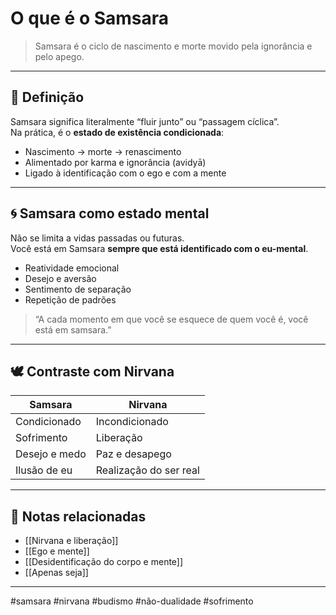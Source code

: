 # O que é o Samsara

> Samsara é o ciclo de nascimento e morte movido pela ignorância e pelo apego.

---

## 🔄 Definição

Samsara significa literalmente “fluir junto” ou “passagem cíclica”.  
Na prática, é o **estado de existência condicionada**:

- Nascimento → morte → renascimento
- Alimentado por karma e ignorância (avidyā)
- Ligado à identificação com o ego e com a mente

---

## 🌀 Samsara como estado mental

Não se limita a vidas passadas ou futuras.  
Você está em Samsara **sempre que está identificado com o eu-mental**.

- Reatividade emocional  
- Desejo e aversão  
- Sentimento de separação  
- Repetição de padrões

> “A cada momento em que você se esquece de quem você é, você está em samsara.”

---

## 🕊️ Contraste com Nirvana

| Samsara        | Nirvana               |
|----------------|------------------------|
| Condicionado   | Incondicionado         |
| Sofrimento     | Liberação              |
| Desejo e medo  | Paz e desapego         |
| Ilusão de eu   | Realização do ser real |

---

## 🔗 Notas relacionadas

- [[Nirvana e liberação]]  
- [[Ego e mente]]  
- [[Desidentificação do corpo e mente]]  
- [[Apenas seja]]

---

#samsara #nirvana #budismo #não-dualidade #sofrimento
